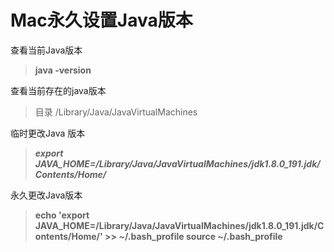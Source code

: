 # Mac永久设置Java版本



查看当前Java版本

> **java -version**

查看当前存在的java版本

> 目录 /Library/Java/JavaVirtualMachines

临时更改Java 版本

> ***export JAVA_HOME=/Library/Java/JavaVirtualMachines/jdk1.8.0_191.jdk/Contents/Home/***

永久更改Java版本

> **echo 'export JAVA_HOME=/Library/Java/JavaVirtualMachines/jdk1.8.0_191.jdk/Contents/Home/' >> ~/.bash_profile source ~/.bash_profile**

